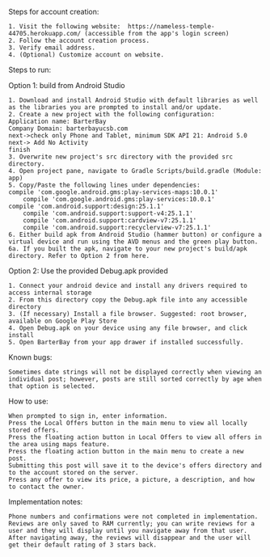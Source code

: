 Steps for account creation:

	1. Visit the following website:  https://nameless-temple-44705.herokuapp.com/ (accessible from the app's login screen)
	2. Follow the account creation process.
	3. Verify email address.
	4. (Optional) Customize account on website.

Steps to run:

Option 1: build from Android Studio

	1. Download and install Android Studio with default libraries as well as the libraries you are prompted to install and/or update.
	2. Create a new project with the following configuration:
	Application name: BarterBay
	Company Domain: barterbayucsb.com
	next->check only Phone and Tablet, minimum SDK API 21: Android 5.0
	next-> Add No Activity
	finish
	3. Overwrite new project's src directory with the provided src directory.
	4. Open project pane, navigate to Gradle Scripts/build.gradle (Module: app)
	5. Copy/Paste the following lines under dependencies:
	compile 'com.google.android.gms:play-services-maps:10.0.1'
		compile 'com.google.android.gms:play-services:10.0.1'
	compile 'com.android.support:design:25.1.1'
		compile 'com.android.support:support-v4:25.1.1'
		compile 'com.android.support:cardview-v7:25.1.1'
		compile 'com.android.support:recyclerview-v7:25.1.1'
	6. Either build apk from Android Studio (hammer button) or configure a virtual device and run using the AVD menus and the green play button.
	6a. If you built the apk, navigate to your new project's build/apk directory. Refer to Option 2 from here.

Option 2: Use the provided Debug.apk provided

	1. Connect your android device and install any drivers required to access internal storage
	2. From this directory copy the Debug.apk file into any accessible directory
	3. (If necessary) Install a file browser. Suggested: root browser, available on Google Play Store
	4. Open Debug.apk on your device using any file browser, and click install
	5. Open BarterBay from your app drawer if installed successfully.

Known bugs:

	Sometimes date strings will not be displayed correctly when viewing an individual post; however, posts are still sorted correctly by age when that option is selected.

How to use:

	When prompted to sign in, enter information.
	Press the Local Offers button in the main menu to view all locally stored offers.
	Press the floating action button in Local Offers to view all offers in the area using maps feature.
	Press the floating action button in the main menu to create a new post. 	
	Submitting this post will save it to the device's offers directory and to the account stored on the server.
	Press any offer to view its price, a picture, a description, and how to contact the owner.

Implementation notes:

	Phone numbers and confirmations were not completed in implementation.
	Reviews are only saved to RAM currently; you can write reviews for a user and they will display until you navigate away from that user. After navigating away, the reviews will disappear and the user will get their default rating of 3 stars back.
